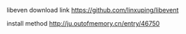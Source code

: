 libeven download link
https://github.com/linxuping/libevent


install method
http://ju.outofmemory.cn/entry/46750
